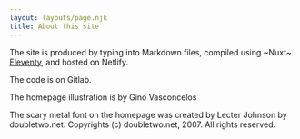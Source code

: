 ```yaml
---
layout: layouts/page.njk
title: About this site
---
```


The site is produced by typing into Markdown files, compiled using ~Nuxt~ <a href="https://11ty.com">Eleventy</a>, and hosted on Netlify.

The code is on Gitlab.

The homepage illustration is by Gino Vasconcelos

The scary metal font on the homepage was created by Lecter Johnson by doubletwo.net. Copyrights (c) doubletwo.net, 2007. All rights reserved.
